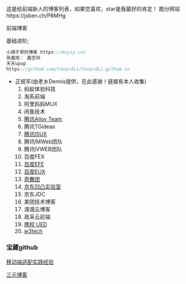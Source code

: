 这是给前端新人的博客列表，如果您喜欢，star是我最好的肯定！
跑分网站https://jsben.ch/P8MHg

前端博客

基础进阶;

```js
小胡子哥的博客 https://muyiy.cn/ 
张鑫旭： 鑫空间
天天upup
https://github.com/ConardLi/ConardLi.github.io
```

- 正规军(由老乡Dennis提供，在此感谢！链接有本人收集)
  1. 蚂蚁体验科技
  2. 淘系前端
  3. 阿里妈妈MUX
  4. 闲鱼技术
  5. [腾讯Alloy Team](http://www.alloyteam.com/)
  6. 腾讯TGideas
  7. [腾讯ISUX](https://isux.tencent.com/)
  8. 腾讯IMWeb团队
  9. 腾讯IVWEB团队
  10. 百度FEX
  11. [百度EFE](https://efe.baidu.com/)
  12. [百度EUX](http://eux.baidu.com/)
  13. [奇舞团](https://75.team/)
  14. [京东凹凸实验室](https://aotu.io/)
  15. 京东JDC
  16. 美团技术博客
  17. 滴滴云博客
  18. 政采云前端
  19. [携程 UED ](http://ued.ctrip.com/blog/?cat=11)
  20. [w3tech](https://www.w3ctech.com/)





### 宝藏github

[移动端适配实践经验](https://github.com/hoosin/mobile-web-favorites)

[三元博客](https://sanyuan0704.top/my_blog/timeline/)


